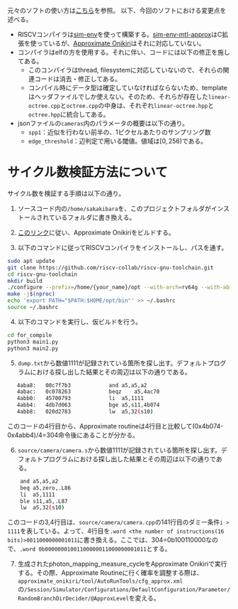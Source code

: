 元々のソフトの使い方は[こちら](https://github.com/linusmossberg/monte-carlo-ray-tracer/blob/master/README.md)を参照。
以下、今回のソフトにおける変更点を述べる。

- RISCVコンパイラは[sim-env](https://github.com/shioyadan/sim-env/tree/master)を使って構築する。[sim-env-mtl-approx](http://geopelia.mtl.t.u-tokyo.ac.jp/degawa/sim-env/tree/mtl-approx)はC拡張を使っているが、[Approximate Onikiri](http://geopelia.mtl.t.u-tokyo.ac.jp/degawa/approximate_onikiri/tree/dev_dynamic_adjusting)はそれに対応していない。
- コンパイラはelfの方を使用する。それに伴い、コードには以下の修正を施してある。
    - このコンパイラはthread, filesystemに対応していないので、それらの関連コードは消去・修正してある。
    - コンパイル時にデータ型は確定していなければならないため、templateはヘッダファイルでしか使えない。そのため、それらが存在した```linear-octree.cpp```と```octree.cpp```の中身は、それぞれ```linear-octree.hpp```と```octree.hpp```に統合してある。
- jsonファイルの```cameras```内のパラメータの概要は以下の通り。
    - ```spp1```：近似を行わない前半の、1ピクセルあたりのサンプリング数
    - ```edge_threshold```：辺判定で用いる閾値。値域は$[0,256)$である。

# サイクル数検証方法について
サイクル数を検証する手順は以下の通り。
1. ソースコード内の```/home/sakakibara```を、このプロジェクトフォルダがインストールされているフォルダに書き換える。

2. [このリンク](http://geopelia.mtl.t.u-tokyo.ac.jp/sakakibara/approximate_onikiri)に従い、Approximate Onikiriをビルドする。

3. 以下のコマンドに従ってRISCVコンパイラをインストールし、パスを通す。
```bash
sudo apt update
git clone https://github.com/riscv-collab/riscv-gnu-toolchain.git
cd riscv-gnu-toolchain
mkdir build
./configure --prefix=/home/{your_name}/opt --with-arch=rv64g --with-abi=lp64d
make -j$(nproc)
echo 'export PATH="$PATH:$HOME/opt/bin"' >> ~/.bashrc
source ~/.bashrc
```

4. 以下のコマンドを実行し、仮ビルドを行う。
```bash
cd for_compile
python3 main1.py
python3 main2.py
```

5. ```dump.txt```から数値1111が記録されている箇所を探し出す。デフォルトプログラムにおける探し出した結果とその周辺は以下の通りである。
```bash
   4aba8:	00c7f7b3          	and	a5,a5,a2
   4abac:	0c078263          	beqz	a5,4ac70
   4abb0:	45700793          	li	a5,1111
   4abb4:	4db7d063          	bge	a5,s11,4b074
   4abb8:	020d2783          	lw	a5,32(s10)
```
このコードの4行目から、Approximate routineは4行目と比較して(0x4b074-0x4abb4)/4=304命令後にあることが分かる。

6. ```source/camera/camera.s```から数値1111が記録されている箇所を探し出す。デフォルトプログラムにおける探し出した結果とその周辺は以下の通りである。
```bash
	and	a5,a5,a2
	beq	a5,zero,.L86
	li	a5,1111
	ble	s11,a5,.L87
	lw	a5,32(s10)
```
このコードの3,4行目は、```source/camera/camera.cpp```の141行目のダミー条件```i > 1111```を表している。よって、4行目を```.word <the number of instructions(16 bits)>0011000000001011```に書き換える。ここでは、304=0b100110000なので、```.word 0b00000001001100000011000000001011```とする。

7. 生成されたphoton_mapping_measure_cycleをApproximate Onikiriで実行する。その際、Approximate Routineに行く確率を調整する際は、```approximate_onikiri/tool/AutoRunTools/cfg_approx.xml```の```/Session/Simulator/Configurations/DefaultConfiguration/Parameter/RandomBranchDirDecider/@ApproxLevel```を変える。